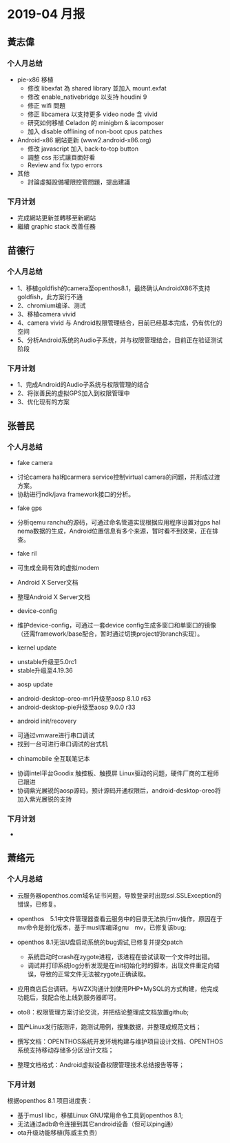 # 2019-04 月报
## 黃志偉
### 个人月总结
* pie-x86 移植
  - 修改 libexfat 為 shared library 並加入 mount.exfat
  - 修改 enable_nativebridge 以支持 houdini 9
  - 修正 wifi 問題
  - 修正 libcamera 以支持更多 video node 含 vivid
  - 研究如何移植 Celadon 的 minigbm & iacomposer
  - 加入 disable offlining of non-boot cpus patches
* Android-x86 網站更新 (www2.android-x86.org)
  - 修改 javascript 加入 back-to-top button
  - 調整 css 形式讓頁面好看
  - Review and fix typo errors
* 其他
  - 討論虛擬設備權限控管問題，提出建議
 
### 下月计划
* 完成網站更新並轉移至新網站
* 繼續 graphic stack 改善任務

## 苗德行
### 个人月总结
- 1、移植goldfish的camera至openthos8.1，最终确认AndroidX86不支持goldfish，此方案行不通
- 2、chromium编译、测试
- 3、移植camera vivid
- 4、camera vivid 与 Android权限管理结合，目前已经基本完成，仍有优化的空间
- 5、分析Android系统的Audio子系统，并与权限管理结合，目前正在验证测试阶段

### 下月计划
- 1、完成Android的Audio子系统与权限管理的结合
- 2、将张善民的虚拟GPS加入到权限管理中
- 3、优化现有的方案

## 张善民
### 个人月总结
* fake camera
 - 讨论camera hal和carmera service控制virtual camera的问题，并形成过渡方案。
 - 协助进行ndk/java framework接口的分析。
* fake gps
 - 分析qemu ranchu的源码，可通过命名管道实现根据应用程序设置对gps hal nema数据的生成，Android位置信息有多个来源，暂时看不到效果，正在排查。
* fake ril
 - 可生成全局有效的虚拟modem
* Android X Server文档
 - 整理Android X Server文档
* device-config
 - 维护device-config，可通过一套device config生成多窗口和单窗口的镜像（还需framework/base配合，暂时通过切换project的branch实现）。
* kernel update
 - unstable升级至5.0rc1
 - stable升级至4.19.36
* aosp update
 - android-desktop-oreo-mr1升级至aosp 8.1.0 r63
 - android-desktop-pie升级至aosp 9.0.0 r33
* android init/recovery
 - 可通过vmware进行串口调试
 - 找到一台可进行串口调试的台式机
* chinamobile 全互联笔记本
 - 协调intel平台Goodix 触控板、触摸屏 Linux驱动的问题，硬件厂商的工程师已跟进
 - 协调紫光展锐的aosp源码，预计源码开通权限后，android-desktop-oreo将加入紫光展锐的支持
### 下月计划
* 

## 萧络元
### 个人月总结
* 云服务器openthos.com域名证书问题，导致登录时出现ssl.SSLException的错误，已修复。
* openthos　5.1中文件管理器查看云服务中的目录无法执行mv操作，原因在于mv命令是弱化版本，基于musl库编译gnu　mv，已修复该bug;
* openthos 8.1无法U盘启动系统的bug调试,已修复并提交patch
  - 系统启动时crash在zygote进程，该进程在尝试读取一个文件时出错。
  - 调试并打印系统log分析发现是在init初始化时的脚本，出现文件重定向错误，导致的正常文件无法被zygote正确读取。

* 应用商店后台调研。与WZX沟通计划使用PHP+MySQL的方式构建，他完成功能后，我配合他上线到服务器即可。
* oto8：权限管理方案讨论交流，并把结论整理成文档放置github;
* 国产Linux发行版测评，跑测试用例，搜集数据，并整理成规范文档；
* 撰写文档：OPENTHOS系统开发环境构建与维护项目设计文档、OPENTHOS系统支持移动存储多分区设计文档；
* 整理文档格式：Android虚拟设备权限管理技术总结报告等等；
### 下月计划
根据openthos 8.1 项目进度表：
* 基于musl libc，移植Linux GNU常用命令工具到openthos 8.1;
* 无法通过adb命令连接到其它android设备（但可以ping通）
* ota升级功能移植(陈威主负责)

